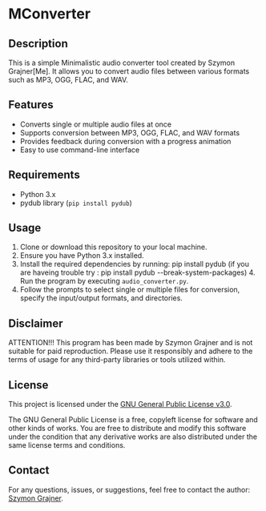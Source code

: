 # MConverter

## Description
This is a simple Minimalistic audio converter tool created by Szymon Grajner[Me]. It allows you to convert audio files between various formats such as MP3, OGG, FLAC, and WAV.

## Features
- Converts single or multiple audio files at once
- Supports conversion between MP3, OGG, FLAC, and WAV formats
- Provides feedback during conversion with a progress animation
- Easy to use command-line interface

## Requirements
- Python 3.x
- pydub library (`pip install pydub`)

## Usage
1. Clone or download this repository to your local machine.
2. Ensure you have Python 3.x installed.
3. Install the required dependencies by running: pip install pydub (if you are haveing trouble try : pip install pydub --break-system-packages)
   4. Run the program by executing `audio_converter.py`.
5. Follow the prompts to select single or multiple files for conversion, specify the input/output formats, and directories.

## Disclaimer
ATTENTION!!! This program has been made by Szymon Grajner and is not suitable for paid reproduction. Please use it responsibly and adhere to the terms of usage for any third-party libraries or tools utilized within.

## License
This project is licensed under the [GNU General Public License v3.0](LICENSE).

The GNU General Public License is a free, copyleft license for software and other kinds of works. You are free to distribute and modify this software under the condition that any derivative works are also distributed under the same license terms and conditions.

## Contact
For any questions, issues, or suggestions, feel free to contact the author: [Szymon Grajner](https://sfymmik.web.fc2.com).
